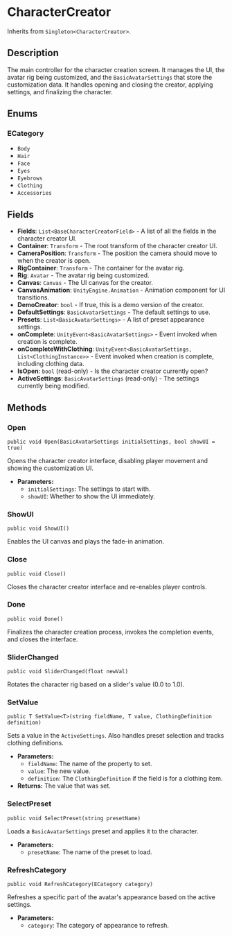 # CharacterCreator

Inherits from `Singleton<CharacterCreator>`.

## Description

The main controller for the character creation screen. It manages the UI, the avatar rig being customized, and the `BasicAvatarSettings` that store the customization data. It handles opening and closing the creator, applying settings, and finalizing the character.

## Enums

### ECategory
-   `Body`
-   `Hair`
-   `Face`
-   `Eyes`
-   `Eyebrows`
-   `Clothing`
-   `Accessories`

## Fields

-   **Fields**: `List<BaseCharacterCreatorField>` - A list of all the fields in the character creator UI.
-   **Container**: `Transform` - The root transform of the character creator UI.
-   **CameraPosition**: `Transform` - The position the camera should move to when the creator is open.
-   **RigContainer**: `Transform` - The container for the avatar rig.
-   **Rig**: `Avatar` - The avatar rig being customized.
-   **Canvas**: `Canvas` - The UI canvas for the creator.
-   **CanvasAnimation**: `UnityEngine.Animation` - Animation component for UI transitions.
-   **DemoCreator**: `bool` - If true, this is a demo version of the creator.
-   **DefaultSettings**: `BasicAvatarSettings` - The default settings to use.
-   **Presets**: `List<BasicAvatarSettings>` - A list of preset appearance settings.
-   **onComplete**: `UnityEvent<BasicAvatarSettings>` - Event invoked when creation is complete.
-   **onCompleteWithClothing**: `UnityEvent<BasicAvatarSettings, List<ClothingInstance>>` - Event invoked when creation is complete, including clothing data.
-   **IsOpen**: `bool` (read-only) - Is the character creator currently open?
-   **ActiveSettings**: `BasicAvatarSettings` (read-only) - The settings currently being modified.

## Methods

### Open
`public void Open(BasicAvatarSettings initialSettings, bool showUI = true)`

Opens the character creator interface, disabling player movement and showing the customization UI.

-   **Parameters:**
    -   `initialSettings`: The settings to start with.
    -   `showUI`: Whether to show the UI immediately.

### ShowUI
`public void ShowUI()`

Enables the UI canvas and plays the fade-in animation.

### Close
`public void Close()`

Closes the character creator interface and re-enables player controls.

### Done
`public void Done()`

Finalizes the character creation process, invokes the completion events, and closes the interface.

### SliderChanged
`public void SliderChanged(float newVal)`

Rotates the character rig based on a slider's value (0.0 to 1.0).

### SetValue<T>
`public T SetValue<T>(string fieldName, T value, ClothingDefinition definition)`

Sets a value in the `ActiveSettings`. Also handles preset selection and tracks clothing definitions.

-   **Parameters:**
    -   `fieldName`: The name of the property to set.
    -   `value`: The new value.
    -   `definition`: The `ClothingDefinition` if the field is for a clothing item.
-   **Returns:** The value that was set.

### SelectPreset
`public void SelectPreset(string presetName)`

Loads a `BasicAvatarSettings` preset and applies it to the character.

-   **Parameters:**
    -   `presetName`: The name of the preset to load.

### RefreshCategory
`public void RefreshCategory(ECategory category)`

Refreshes a specific part of the avatar's appearance based on the active settings.

-   **Parameters:**
    -   `category`: The category of appearance to refresh.
